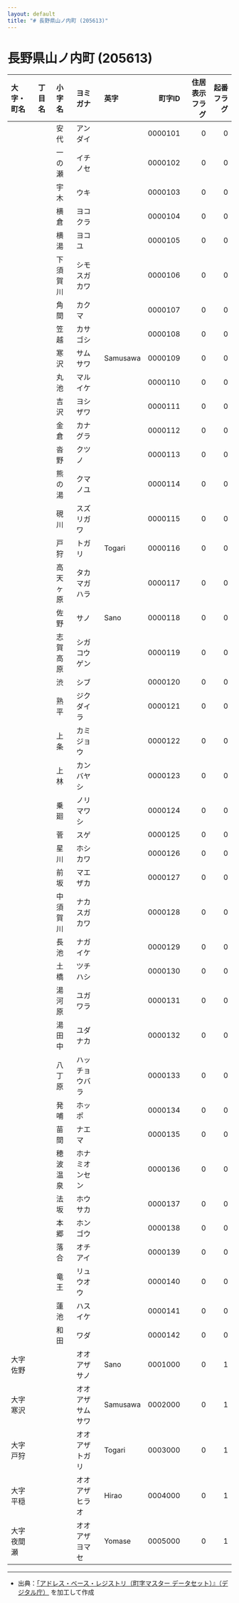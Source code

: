 ```yaml
---
layout: default
title: "# 長野県山ノ内町 (205613)"
---
```


# 長野県山ノ内町 (205613)

| 大字・町名 | 丁目名 | 小字名 | ヨミガナ | 英字 | 町字ID | 住居表示フラグ | 起番フラグ |
|:--------|:------|:------|:-----------------|:---------------------|--------:|----------:|--------:|
|  |  | 安代 | アンダイ |  | 0000101 | 0 | 0 |
|  |  | 一の瀬 | イチノセ |  | 0000102 | 0 | 0 |
|  |  | 宇木 | ウキ |  | 0000103 | 0 | 0 |
|  |  | 横倉 | ヨコクラ |  | 0000104 | 0 | 0 |
|  |  | 横湯 | ヨコユ |  | 0000105 | 0 | 0 |
|  |  | 下須賀川 | シモスガカワ |  | 0000106 | 0 | 0 |
|  |  | 角間 | カクマ |  | 0000107 | 0 | 0 |
|  |  | 笠越 | カサゴシ |  | 0000108 | 0 | 0 |
|  |  | 寒沢 | サムサワ | Samusawa | 0000109 | 0 | 0 |
|  |  | 丸池 | マルイケ |  | 0000110 | 0 | 0 |
|  |  | 吉沢 | ヨシザワ |  | 0000111 | 0 | 0 |
|  |  | 金倉 | カナグラ |  | 0000112 | 0 | 0 |
|  |  | 沓野 | クツノ |  | 0000113 | 0 | 0 |
|  |  | 熊の湯 | クマノユ |  | 0000114 | 0 | 0 |
|  |  | 硯川 | スズリガワ |  | 0000115 | 0 | 0 |
|  |  | 戸狩 | トガリ | Togari | 0000116 | 0 | 0 |
|  |  | 高天ヶ原 | タカマガハラ |  | 0000117 | 0 | 0 |
|  |  | 佐野 | サノ | Sano | 0000118 | 0 | 0 |
|  |  | 志賀高原 | シガコウゲン |  | 0000119 | 0 | 0 |
|  |  | 渋 | シブ |  | 0000120 | 0 | 0 |
|  |  | 熟平 | ジクダイラ |  | 0000121 | 0 | 0 |
|  |  | 上条 | カミジョウ |  | 0000122 | 0 | 0 |
|  |  | 上林 | カンバヤシ |  | 0000123 | 0 | 0 |
|  |  | 乗廻 | ノリマワシ |  | 0000124 | 0 | 0 |
|  |  | 菅 | スゲ |  | 0000125 | 0 | 0 |
|  |  | 星川 | ホシカワ |  | 0000126 | 0 | 0 |
|  |  | 前坂 | マエザカ |  | 0000127 | 0 | 0 |
|  |  | 中須賀川 | ナカスガカワ |  | 0000128 | 0 | 0 |
|  |  | 長池 | ナガイケ |  | 0000129 | 0 | 0 |
|  |  | 土橋 | ツチハシ |  | 0000130 | 0 | 0 |
|  |  | 湯河原 | ユガワラ |  | 0000131 | 0 | 0 |
|  |  | 湯田中 | ユダナカ |  | 0000132 | 0 | 0 |
|  |  | 八丁原 | ハッチョウバラ |  | 0000133 | 0 | 0 |
|  |  | 発哺 | ホッポ |  | 0000134 | 0 | 0 |
|  |  | 苗間 | ナエマ |  | 0000135 | 0 | 0 |
|  |  | 穂波温泉 | ホナミオンセン |  | 0000136 | 0 | 0 |
|  |  | 法坂 | ホウサカ |  | 0000137 | 0 | 0 |
|  |  | 本郷 | ホンゴウ |  | 0000138 | 0 | 0 |
|  |  | 落合 | オチアイ |  | 0000139 | 0 | 0 |
|  |  | 竜王 | リュウオウ |  | 0000140 | 0 | 0 |
|  |  | 蓮池 | ハスイケ |  | 0000141 | 0 | 0 |
|  |  | 和田 | ワダ |  | 0000142 | 0 | 0 |
| 大字佐野 |  |  | オオアザサノ | Sano | 0001000 | 0 | 1 |
| 大字寒沢 |  |  | オオアザサムサワ | Samusawa | 0002000 | 0 | 1 |
| 大字戸狩 |  |  | オオアザトガリ | Togari | 0003000 | 0 | 1 |
| 大字平穏 |  |  | オオアザヒラオ | Hirao | 0004000 | 0 | 1 |
| 大字夜間瀬 |  |  | オオアザヨマセ | Yomase | 0005000 | 0 | 1 |

---

- 出典：[「アドレス・ベース・レジストリ（町字マスター データセット）』（デジタル庁）](https://www.digital.go.jp/policies/base_registry_address/) を加工して作成